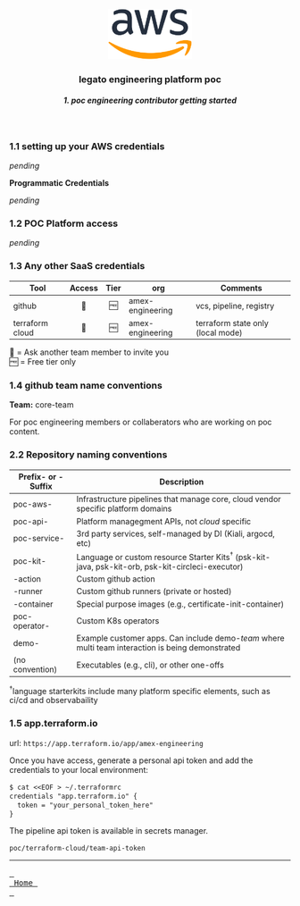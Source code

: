 <div align="center">
	<p>
		<img alt="AWS Logo" src="https://raw.githubusercontent.com/amex-engineering/static/main/images/aws-logo.png?sanitize=true" width=150 />
    <br />
	</p>
  <h3>legato engineering platform poc</h3>
  <h5>1. poc engineering contributor getting started</h5>
</div>
<br />

### 1.1 setting up your AWS credentials

_pending_  

**Programmatic Credentials**  

_pending_  

### 1.2 POC Platform access  

_pending_  

### 1.3 Any other SaaS credentials

| Tool                | Access           | Tier                | org              | Comments                                |
|---------------------|:----------------:|:-------------------:|------------------|-----------------------------------------|
| github              | :wave:           | :free:              | amex-engineering | vcs, pipeline, registry                 |
| terraform cloud     | :wave:           | :free:              | amex-engineering | terraform state only (local mode)       |


:wave: = Ask another team member to invite you  
:free: = Free tier only  

### 1.4 github team name conventions

**Team:** core-team  

For poc engineering members or collaberators who are working on poc content.  

### 2.2 Repository naming conventions

| Prefix- or -Suffix     | Description                                        |
|------------------------|----------------------------------------------------|
| poc-aws-               | Infrastructure pipelines that manage core, cloud vendor specific platform domains |
| poc-api-               | Platform managegment APIs, not _cloud_ specific |
| poc-service-           | 3rd party services, self-managed by DI (Kiali, argocd, etc) |
| poc-kit-               | Language or custom resource Starter Kits<sup>†</sup> (psk-kit-java, psk-kit-orb, psk-kit-circleci-executor) |
| -action                | Custom github action |
| -runner                | Custom github runners (private or hosted) |
| -container             | Special purpose images (e.g., certificate-init-container) |
| poc-operator-          | Custom K8s operators |
| demo-                  | Example customer apps. Can include demo-_team_ where multi team interaction is being demonstrated |
| (no convention)        | Executables (e.g., cli), or other one-offs |

<sup>†</sup>language starterkits include many platform specific elements, such as ci/cd and observabaility  

### 1.5 app.terraform.io

url: `https://app.terraform.io/app/amex-engineering`  

Once you have access, generate a personal api token and add the credentials to your local environment:
```
$ cat <<EOF > ~/.terraformrc
credentials "app.terraform.io" {
  token = "your_personal_token_here"
}
```

The pipeline api token is available in secrets manager.  
```
poc/terraform-cloud/team-api-token
```

<hr>  

[<kbd> <br> Home <br> </kbd>](../README.md)

